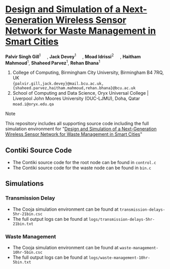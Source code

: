 # [Design and Simulation of a Next-Generation Wireless Sensor Network for Waste Management in Smart Cities](url)

**Palvir Singh Gill**<sup>1</sup> <a href="https://orcid.org/0009-0002-7791-3556"><img src="https://upload.wikimedia.org/wikipedia/commons/0/06/ORCID_iD.svg" width="16"></a>, **Jack Devey**<sup>1</sup> <a href="https://orcid.org/0009-0002-9513-2817"><img src="https://upload.wikimedia.org/wikipedia/commons/0/06/ORCID_iD.svg" width="16"></a>, **Moad Idrissi**<sup>2</sup> <a href="https://orcid.org/0000-0002-9995-3180"><img src="https://upload.wikimedia.org/wikipedia/commons/0/06/ORCID_iD.svg" width="16"></a>, **Haitham Mahmoud**<sup>1</sup>, **Shaheed Parvez**<sup>1</sup>, **Rehan Bhana**<sup>1</sup>

1. College of Computing, Birmingham City University, Birmingham B4 7RQ, UK </br> `{palvir.gill,jack.devey}@mail.bcu.ac.uk, {shaheed.parvez,haitham.mahmoud,rehan.bhana}@bcu.ac.uk`
2. School of Computing and Data Science, Oryx Universal College | Liverpool John Moores University (OUC-LJMU), Doha, Qatar </br> `moad.i@oryx.edu.qa`

> [!NOTE]
> This repository includes all supporting source code including the full simulation environment for "[Design and Simulation of a Next-Generation Wireless Sensor Network for Waste Management in Smart Cities]()"

## Contiki Source Code
- The Contiki source code for the root node can be found in `control.c`
- The Contiki source code for the waste node can be found in `bin.c`

## Simulations
### Transmission Delay
- The Cooja simulation environment can be found at `transmission-delays-5hr-21bin.csc`
- The full output logs can be found at `logs/transmission-delays-5hr-21bin.txt`

### Waste Management
- The Cooja simulation environment can be found at `waste-management-10hr-5bin.csc`
- The full output logs can be found at `logs/waste-management-10hr-5bin.txt`
